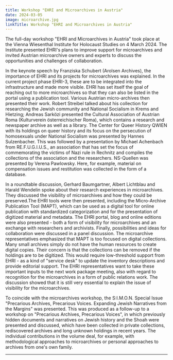 ```yaml
---
title: Workshop "EHRI and Microarchives in Austria"
date: 2024-03-05
image: microarchive.jpg
linkTitle: Workshop "EHRI and Microarchives in Austria"
---
```

The full-day workshop "EHRI and Microarchives in Austria" took place at the Vienna Wiesenthal Institute for Holocaust Studies on 4 March 2024. The Institute presented EHRI's plans to improve support for microarchives and invited Austrian microarchive owners and experts to discuss the opportunities and challenges of collaboration.

In the keynote speech by Franziska Schubert (Arolsen Archives), the importance of EHRI and its projects for microarchives was explained. In the current project phase EHRI-3, these are to be integrated into the infrastructure and made more visible. EHRI has set itself the goal of reaching out to more microarchives so that they can also be listed in the portal using a publication tool. Various Austrian micro-archives then presented their work. Robert Streibel talked about his collection for researching the Jewish community and National Socialism in Krems and Hietzing; Andreas Sarközi presented the Cultural Association of Austrian Roma (Kulturverein österreichischer Roma), which contains a research and newspaper archive as well as a library. The Center for Queer History QWIEN with its holdings on queer history and its focus on the persecution of homosexuals under National Socialism was presented by Hannes Sulzenbacher. This was followed by a presentation by Michael Achenbach from RE.F.U.G.I.U.S., an association that has set the focus of commemorating the victims of Nazi rule in Rechnitz and compiles the collections of the association and the researchers. NS-Quellen was presented by Verena Pawlowsky. Here, for example, material on compensation issues and restitution was collected in the form of a database.

In a roundtable discussion, Gerhard Baumgartner, Albert Lichtblau and Harald Wendelin spoke about their research experiences in microarchives. They discussed the visibility of microarchives and how they could be preserved.The EHRI tools were then presented, including the Micro-Archive Publication Tool (MAPT), which can be used as a digital tool for online publication with standardized categorization and for the presentation of digitized material and metadata. The EHRI portal, blog and online editions were also presented - both a form of visibility for microarchives and an exchange with researchers and archivists.
Finally, possibilities and ideas for collaboration were discussed in a panel discussion. The microarchive representatives emphasized that MAPT is too focused on digital collections. Many small archives simply do not have the human resources to create digital copies. Their concern is that the collections can be removed if the holdings are to be digitized. This would require low-threshold support from EHRI - as a kind of "service desk" to update the inventory descriptions and provide editorial support. The EHRI representatives want to take these important inputs to the next work package meeting, also with regard to recognition for the microarchives in a form of public relations work. The discussion showed that it is still very essential to explain the issue of visibility for the microarchives.

To coincide with the microarchives workshop, the S:I.M.O.N. Special Issue "Precarious Archives, Precarious Voices. Expanding Jewish Narratives from the Margins" was presented. This was produced as a follow-up to a workshop on "Precarious Archives, Precarious Voices", in which previously hidden documents and narratives on Jewish history and the Shoah were presented and discussed, which have been collected in private collections, rediscovered archives and long unknown holdings in recent years. The individual contributions in the volume deal, for example, with methodological approaches to microarchives or personal approaches to archives from one's own family.

---
